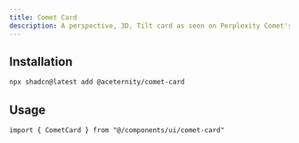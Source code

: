 ```yaml
---
title: Comet Card
description: A perspective, 3D, Tilt card as seen on Perplexity Comet's website.
---
```


## Installation

```bash
npx shadcn@latest add @aceternity/comet-card
```

## Usage

```tsx showLineNumbers
import { CometCard } from "@/components/ui/comet-card"
```
